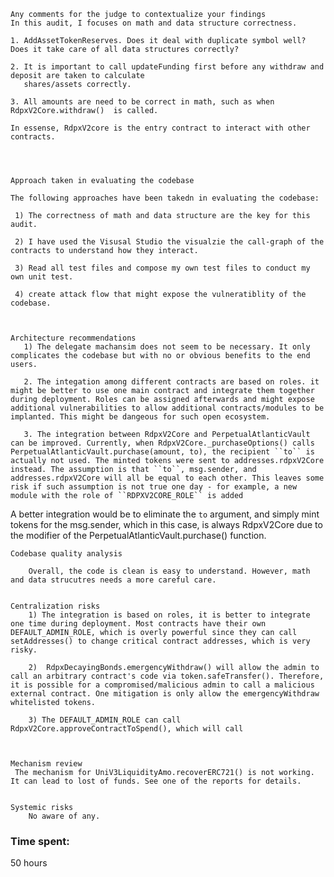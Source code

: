     Any comments for the judge to contextualize your findings
    In this audit, I focuses on math and data structure correctness. 

    1. AddAssetTokenReserves. Does it deal with duplicate symbol well? Does it take care of all data structures correctly?
 
    2. It is important to call updateFunding first before any withdraw and deposit are taken to calculate
       shares/assets correctly.

    3. All amounts are need to be correct in math, such as when RdpxV2Core.withdraw()  is called.

    In essense, RdpxV2core is the entry contract to interact with other contracts. 




    Approach taken in evaluating the codebase

    The following approaches have been takedn in evaluating the codebase: 

     1) The correctness of math and data structure are the key for this audit. 

     2) I have used the Visusal Studio the visualzie the call-graph of the contracts to understand how they interact.

     3) Read all test files and compose my own test files to conduct my own unit test.

     4) create attack flow that might expose the vulneratiblity of the codebase. 



    Architecture recommendations
       1) The delegate machansim does not seem to be necessary. It only complicates the codebase but with no or obvious benefits to the end        users. 

       2. The integation among different contracts are based on roles. it might be better to use one main contract and integrate them together during deployment. Roles can be assigned afterwards and might expose additional vulnerabilities to allow additional contracts/modules to be implanted. This might be dangeous for such open ecosystem.
    
       3. The integration between RdpxV2Core and PerpetualAtlanticVault can be improved. Currently, when RdpxV2Core._purchaseOptions() calls PerpetualAtlanticVault.purchase(amount, to), the recipient ``to`` is actually not used. The minted tokens were sent to addresses.rdpxV2Core instead. The assumption is that ``to``, msg.sender, and addresses.rdpxV2Core will all be equal to each other. This leaves some risk if such assumption is not true one day - for example, a new module with the role of ``RDPXV2CORE_ROLE`` is added 
A better integration would be to eliminate the ``to`` argument, and simply mint tokens for the msg.sender, which in this case, is always RdpxV2Core due to the modifier of the PerpetualAtlanticVault.purchase() function.


    Codebase quality analysis

        Overall, the code is clean is easy to understand. However, math and data strucutres needs a more careful care.


    Centralization risks
        1) The integration is based on roles, it is better to integrate one time during deployment. Most contracts have their own  DEFAULT_ADMIN_ROLE, which is overly powerful since they can call setAddresses() to change critical contract addresses, which is very risky. 

        2)  RdpxDecayingBonds.emergencyWithdraw() will allow the admin to call an arbitrary contract's code via token.safeTransfer(). Therefore, it is possible for a compromised/malicious admin to call a malicious external contract. One mitigation is only allow the emergencyWithdraw whitelisted tokens. 

        3) The DEFAULT_ADMIN_ROLE can call RdpxV2Core.approveContractToSpend(), which will call 
         


    Mechanism review
     The mechanism for UniV3LiquidityAmo.recoverERC721() is not working. It can lead to lost of funds. See one of the reports for details.


    Systemic risks
        No aware of any.












### Time spent:
50 hours